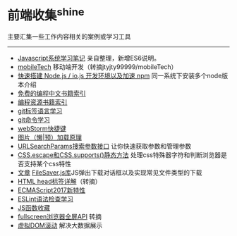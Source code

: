 # 前端收集<sup>shine</sup>

主要汇集一些工作内容相关的案例或学习工具

---

* [Javascript系统学习笔记](javascript_01.md) 亲自整理，新增ES6说明。
* [mobileTech](mobileTech.md) 移动端开发（转摘jtyjty99999/mobileTech）
* [快速搭建 Node.js / io.js 开发环境以及加速 npm](install_nodejs.md) 同一系统下安装多个node版本介绍
* [免费的编程中文书籍索引](books.md)
* [编程资源书籍索引](books2.md)
* [git标签语言学习](gitHub_README.md)
* [git命令学习](git.md)
* [webStorm快捷键](webStorm.md)
* [图片（懒|预）加载原理](lazyload.md)
* [URLSearchParams搜索参数接口](URLSearchParams.md) 让你快速获取参数和管理参数
* [CSS.escape和CSS.supports()静态方法](CSS.md) 处理css特殊器字符和判断浏览器是否支持某个css特性
* [文章](https://mp.weixin.qq.com/s/HIEBGIXeJsxrwkCRpYlbtA) [FileSaver.js库](https://github.com/eligrey/FileSaver.js)JS弹出下载对话框以及实现常见文件类型的下载
* [HTML head标签详解](Head.md)（转摘）
* [ECMAScript2017新特性](ECMAScript2017.md)
* [ESLint语法检查学习](ESLint.md)
* [JS函数收藏](function.md)
* [fullscreen浏览器全屏API](fullscreen.md) 转摘
* [虚拟DOM滚动](virtualRolling.html) 解决大数据展示